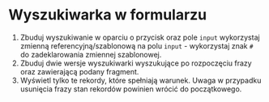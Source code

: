 # Wyszukiwarka w formularzu

1. Zbuduj wyszukiwanie w oparciu o przycisk oraz pole `input` wykorzystaj zmienną referencyjną/szablonową na polu `input` - wykorzystaj znak `#` do zadeklarowania zmiennej szablonowej.
2. Zbuduj dwie wersje wyszukiwarki wyszukujące po rozpoczęciu frazy oraz zawierającą podany fragment.
3. Wyświetl tylko te rekordy, które spełniają warunek. Uwaga w przypadku usunięcia frazy stan rekordów powinien wrócić do początkowego.

